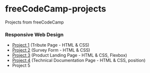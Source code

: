 # freeCodeCamp-projects
Projects from freeCodeCamp

### Responsive Web Design
- [Project 1](https://chiarastef.github.io/freeCodeCamp-projects/responsive-web-design/project-1/) (Tribute Page - HTML & CSS)
- [Project 2](https://chiarastef.github.io/freeCodeCamp-projects/responsive-web-design/project-2/) (Survey Form - HTML & CSS)
- [Project 3](https://chiarastef.github.io/freeCodeCamp-projects/responsive-web-design/project-3/) (Product Landing Page - HTML & CSS, Flexbox)
- [Project 4](https://chiarastef.github.io/freeCodeCamp-projects/responsive-web-design/project-3/) (Technical Documentation Page - HTML & CSS, position)
- Project 5
